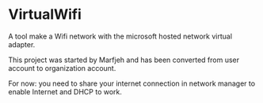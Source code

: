 # VirtualWifi
A tool make a Wifi network with the microsoft hosted network virtual adapter.

This project was started by Marfjeh and has been converted from user account to organization account.

For now: you need to share your internet connection in network manager to enable Internet and DHCP to work.
